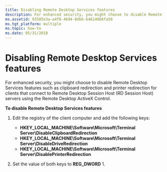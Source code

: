```yaml
---
title: Disabling Remote Desktop Services features
description: For enhanced security, you might choose to disable Remote Desktop Services features.
ms.assetid: 93505e3a-a4f8-4b94-8dbb-646140b6fa58
ms.tgt_platform: multiple
ms.topic: how-to
ms.date: 05/31/2018
---
```


# Disabling Remote Desktop Services features

For enhanced security, you might choose to disable Remote Desktop Services features such as clipboard redirection and printer redirection for clients that connect to Remote Desktop Session Host (RD Session Host) servers using the Remote Desktop ActiveX Control.

**To disable Remote Desktop Services features**

1.  Edit the registry of the client computer and add the following keys:

    -   **HKEY\_LOCAL\_MACHINE\\Software\\Microsoft\\Terminal Server\\DisableClipboardRedirection**
    -   **HKEY\_LOCAL\_MACHINE\\Software\\Microsoft\\Terminal Server\\DisableDriveRedirection**
    -   **HKEY\_LOCAL\_MACHINE\\Software\\Microsoft\\Terminal Server\\DisablePrinterRedirection**

2.  Set the value of both keys to **REG\_DWORD** 1.

 

 




